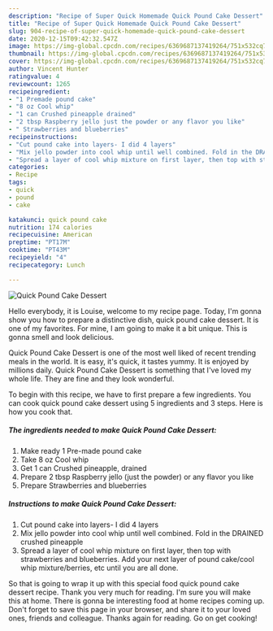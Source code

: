 ```yaml
---
description: "Recipe of Super Quick Homemade Quick Pound Cake Dessert"
title: "Recipe of Super Quick Homemade Quick Pound Cake Dessert"
slug: 904-recipe-of-super-quick-homemade-quick-pound-cake-dessert
date: 2020-12-15T09:42:32.547Z
image: https://img-global.cpcdn.com/recipes/6369687137419264/751x532cq70/quick-pound-cake-dessert-recipe-main-photo.jpg
thumbnail: https://img-global.cpcdn.com/recipes/6369687137419264/751x532cq70/quick-pound-cake-dessert-recipe-main-photo.jpg
cover: https://img-global.cpcdn.com/recipes/6369687137419264/751x532cq70/quick-pound-cake-dessert-recipe-main-photo.jpg
author: Vincent Hunter
ratingvalue: 4
reviewcount: 1265
recipeingredient:
- "1 Premade pound cake"
- "8 oz Cool whip"
- "1 can Crushed pineapple drained"
- "2 tbsp Raspberry jello just the powder or any flavor you like"
- " Strawberries and blueberries"
recipeinstructions:
- "Cut pound cake into layers- I did 4 layers"
- "Mix jello powder into cool whip until well combined. Fold in the DRAINED crushed pineapple"
- "Spread a layer of cool whip mixture on first layer, then top with strawberries and blueberries. Add your next layer of pound cake/cool whip mixture/berries, etc until you are all done."
categories:
- Recipe
tags:
- quick
- pound
- cake

katakunci: quick pound cake 
nutrition: 174 calories
recipecuisine: American
preptime: "PT17M"
cooktime: "PT43M"
recipeyield: "4"
recipecategory: Lunch

---
```



![Quick Pound Cake Dessert](https://img-global.cpcdn.com/recipes/6369687137419264/751x532cq70/quick-pound-cake-dessert-recipe-main-photo.jpg)

Hello everybody, it is Louise, welcome to my recipe page. Today, I'm gonna show you how to prepare a distinctive dish, quick pound cake dessert. It is one of my favorites. For mine, I am going to make it a bit unique. This is gonna smell and look delicious.

Quick Pound Cake Dessert is one of the most well liked of recent trending meals in the world. It is easy, it's quick, it tastes yummy. It is enjoyed by millions daily. Quick Pound Cake Dessert is something that I've loved my whole life. They are fine and they look wonderful.




To begin with this recipe, we have to first prepare a few ingredients. You can cook quick pound cake dessert using 5 ingredients and 3 steps. Here is how you cook that.

<!--inarticleads1-->

##### The ingredients needed to make Quick Pound Cake Dessert:

1. Make ready 1 Pre-made pound cake
1. Take 8 oz Cool whip
1. Get 1 can Crushed pineapple, drained
1. Prepare 2 tbsp Raspberry jello (just the powder) or any flavor you like
1. Prepare  Strawberries and blueberries




<!--inarticleads2-->

##### Instructions to make Quick Pound Cake Dessert:

1. Cut pound cake into layers- I did 4 layers
1. Mix jello powder into cool whip until well combined. Fold in the DRAINED crushed pineapple
1. Spread a layer of cool whip mixture on first layer, then top with strawberries and blueberries. Add your next layer of pound cake/cool whip mixture/berries, etc until you are all done.




So that is going to wrap it up with this special food quick pound cake dessert recipe. Thank you very much for reading. I'm sure you will make this at home. There is gonna be interesting food at home recipes coming up. Don't forget to save this page in your browser, and share it to your loved ones, friends and colleague. Thanks again for reading. Go on get cooking!
